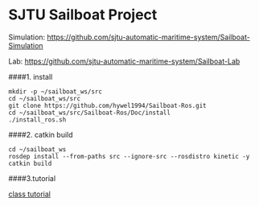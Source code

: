 # SJTU Sailboat Project
Simulation: https://github.com/sjtu-automatic-maritime-system/Sailboat-Simulation

Lab: https://github.com/sjtu-automatic-maritime-system/Sailboat-Lab

####1. install
```
mkdir -p ~/sailboat_ws/src
cd ~/sailboat_ws/src
git clone https://github.com/hywel1994/Sailboat-Ros.git
cd ~/sailboat_ws/src/Sailboat-Ros/Doc/install
./install_ros.sh
```

####2. catkin build
```$xslt
cd ~/sailboat_ws
rosdep install --from-paths src --ignore-src --rosdistro kinetic -y
catkin build
```
####3.tutorial

[class tutorial](https://github.com/hywel1994/Sailboat-Ros/blob/kinetic/Doc/tutorial_class.md)


